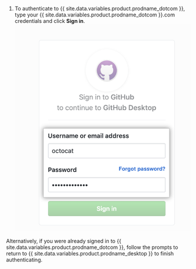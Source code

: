 1. To authenticate to {{ site.data.variables.product.prodname_dotcom }}, type your {{ site.data.variables.product.prodname_dotcom }}.com credentials and click **Sign in**.
  ![The Sign In button for {{ site.data.variables.product.prodname_dotcom }} in browser](/assets/images/help/desktop/sign-in-button-browser.png)

  Alternatively, if you were already signed in to {{ site.data.variables.product.prodname_dotcom }}, follow the prompts to return to {{ site.data.variables.product.prodname_desktop }} to finish authenticating. 
